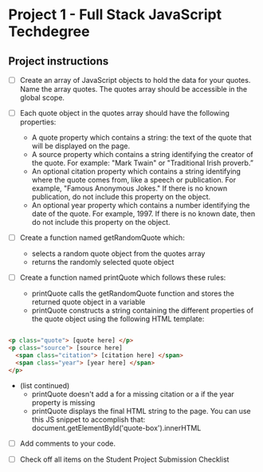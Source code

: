 # Project 1 - Full Stack JavaScript Techdegree
## Project instructions

- [ ] Create an array of JavaScript objects to hold the data for your quotes. Name the array quotes. The quotes array should be accessible in the global scope.

- [ ] Each quote object in the quotes array should have the following properties:
    - A quote property which contains a string: the text of the quote that will be displayed on the page.
    - A source property which contains a string identifying the creator of the quote. For example: "Mark Twain" or "Traditional Irish proverb.”
    - An optional citation property which contains a string identifying where the quote comes from, like a speech or publication. For example, "Famous Anonymous Jokes." If there is no known publication, do not include this property on the object.
    - An optional year property which contains a number identifying the date of the quote. For example, 1997. If there is no known date, then do not include this property on the object.
- [ ] Create a function named getRandomQuote which:
    - selects a random quote object from the quotes array
    - returns the randomly selected quote object

- [ ] Create a function named printQuote which follows these rules:
    - printQuote calls the getRandomQuote function and stores the returned quote object in a variable
    - printQuote constructs a string containing the different properties of the quote object using the following HTML template:

```html

<p class="quote"> [quote here] </p>
<p class="source"> [source here]
  <span class="citation"> [citation here] </span>
  <span class="year"> [year here] </span>
</p>

```
- (list continued)
    - printQuote doesn't add a for a missing citation or a if the year property is missing
    - printQuote displays the final HTML string to the page. You can use this JS snippet to accomplish that: document.getElementById('quote-box').innerHTML

- [ ] Add comments to your code.

- [ ] Check off all items on the Student Project Submission Checklist